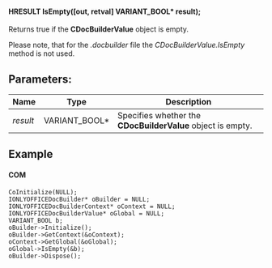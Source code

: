 #### HRESULT IsEmpty(\[out, retval] VARIANT\_BOOL\* result);

Returns true if the **CDocBuilderValue** object is empty.

Please note, that for the *.docbuilder* file the *CDocBuilderValue.IsEmpty* method is not used.

## Parameters:

| Name     | Type            | Description                                                 |
| -------- | --------------- | ----------------------------------------------------------- |
| *result* | VARIANT\_BOOL\* | Specifies whether the **CDocBuilderValue** object is empty. |

## Example

#### COM

```
CoInitialize(NULL);
IONLYOFFICEDocBuilder* oBuilder = NULL;
IONLYOFFICEDocBuilderContext* oContext = NULL;
IONLYOFFICEDocBuilderValue* oGlobal = NULL;
VARIANT_BOOL b;
oBuilder->Initialize();
oBuilder->GetContext(&oContext);
oContext->GetGlobal(&oGlobal);
oGlobal->IsEmpty(&b);
oBuilder->Dispose();
```
